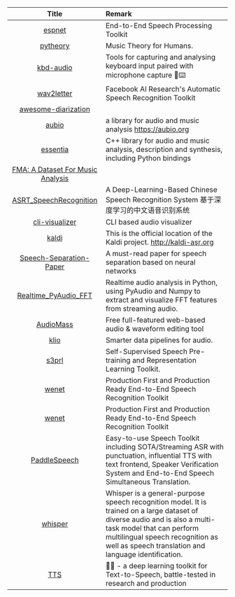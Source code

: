 | Title | Remark |
| :----: | :---- |
|[espnet](https://github.com/espnet/espnet)|End-to-End Speech Processing Toolkit |
|[pytheory](https://github.com/Zelgius/pytheory)|Music Theory for Humans.|
|[kbd-audio](https://github.com/ggerganov/kbd-audio)|Tools for capturing and analysing keyboard input paired with microphone capture 🎤⌨️ |
|[wav2letter](https://github.com/facebookresearch/wav2letter/)|Facebook AI Research's Automatic Speech Recognition Toolkit |
|[awesome-diarization](https://github.com/wq2012/awesome-diarization)|
|[aubio](https://github.com/aubio/aubio)|a library for audio and music analysis https://aubio.org|
|[essentia](https://github.com/MTG/essentia)|C++ library for audio and music analysis, description and synthesis, including Python bindings |
|[FMA: A Dataset For Music Analysis ](https://github.com/mdeff/fma)|
|[ASRT_SpeechRecognition](https://github.com/nl8590687/ASRT_SpeechRecognition)|A Deep-Learning-Based Chinese Speech Recognition System 基于深度学习的中文语音识别系统|
|[cli-visualizer](https://github.com/dpayne/cli-visualizer)|CLI based audio visualizer|
|[kaldi](https://github.com/kaldi-asr/kaldi)|This is the official location of the Kaldi project. http://kaldi-asr.org|
|[Speech-Separation-Paper](https://github.com/JusperLee/Speech-Separation-Paper)|A must-read paper for speech separation based on neural networks|
|[Realtime_PyAudio_FFT](https://github.com/tr1pzz/Realtime_PyAudio_FFT)|Realtime audio analysis in Python, using PyAudio and Numpy to extract and visualize FFT features from streaming audio.|
|[AudioMass](https://github.com/pkalogiros/AudioMass)|Free full-featured web-based audio & waveform editing tool|
|[klio](https://github.com/spotify/klio)|Smarter data pipelines for audio.|
|[s3prl](https://github.com/s3prl/s3prl)|Self-Supervised Speech Pre-training and Representation Learning Toolkit.|
|[wenet](https://github.com/wenet-e2e/wenet)|Production First and Production Ready End-to-End Speech Recognition Toolkit|
|        [wenet](https://github.com/wenet-e2e/wenet)         | Production First and Production Ready End-to-End Speech Recognition Toolkit               |
|[PaddleSpeech](https://github.com/PaddlePaddle/PaddleSpeech)|Easy-to-use Speech Toolkit including SOTA/Streaming ASR with punctuation, influential TTS with text frontend, Speaker Verification System and End-to-End Speech Simultaneous Translation.|
|[whisper](https://github.com/openai/whisper)|Whisper is a general-purpose speech recognition model. It is trained on a large dataset of diverse audio and is also a multi-task model that can perform multilingual speech recognition as well as speech translation and language identification.|
|[TTS](https://github.com/coqui-ai/TTS)|🐸💬 - a deep learning toolkit for Text-to-Speech, battle-tested in research and production|
